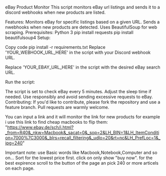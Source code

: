 eBay Product Monitor
This script monitors  eBay url listings and sends it to a discord webhooks when new products are listed.

Features:
Monitors eBay for specific listings based on a given URL.
Sends a nwebhooks when new products are detected.
Uses BeautifulSoup for web scraping.
Prerequisites:
Python 3
pip install requests
pip install beautifulsoup4
Setup:


Copy code
pip install -r requirements.txt
Replace 'YOUR_WEBHOOK_URL_HERE' in the script with your Discord webhook URL.

Replace 'YOUR_EBAY_URL_HERE' in the script with the desired eBay search URL.

Run the script:

The script is set to check eBay every 5 minutes. Adjust the sleep time if needed.
Use responsibly and avoid sending excessive requests to eBay.
Contributing:
If you'd like to contribute, please fork the repository and use a feature branch. Pull requests are warmly welcome.


You can input a link and it will monitor the link for new products
for example i use this link to find cheap macbooks to flip them: "https://www.ebay.de/sch/i.html?_from=R40&_nkw=Macbook&_sacat=0&_sop=2&LH_BIN=1&LH_ItemCondition=7000%7C3000&_blrs=recall_filtering&_udlo=20&rt=nc&LH_PrefLoc=1&_ipg=240"

Important note:
use Basic words like Macbook,Notebook,Computer and so on...
Sort for the lowest price first.
click on only show "buy now".
for the best expirence scroll to the button of the page an pick 240 or more articels on each page.
